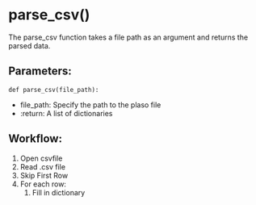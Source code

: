 # parse_csv()
The parse_csv function takes a file path as an argument and returns the parsed data.
## Parameters:
    def parse_csv(file_path):
- file_path: Specify the path to the plaso file
- :return: A list of dictionaries
## Workflow:
1. Open csvfile
2. Read .csv file
3. Skip First Row
4. For each row:
   1. Fill in dictionary
